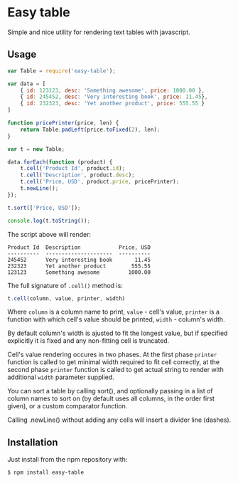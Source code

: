 # Easy table

Simple and nice utility for rendering text tables with javascript.

## Usage

``` javascript
var Table = require('easy-table');

var data = [
    { id: 123123, desc: 'Something awesome', price: 1000.00 },
    { id: 245452, desc: 'Very interesting book', price: 11.45},
    { id: 232323, desc: 'Yet another product', price: 555.55 }
]

function pricePrinter(price, len) {
    return Table.padLeft(price.toFixed(2), len);
}

var t = new Table;

data.forEach(function (product) {
    t.cell('Product Id', product.id);
    t.cell('Description', product.desc);
    t.cell('Price, USD', product.price, pricePrinter);
    t.newLine();
});

t.sort(['Price, USD']);

console.log(t.toString());
```

The script above will render:

```
Product Id  Description            Price, USD
----------  ---------------------  ----------
245452      Very interesting book       11.45
232323      Yet another product        555.55
123123      Something awesome         1000.00

```

The full signature of `.cell()` method is:

``` javascript
t.cell(column, value, printer, width)
``` 

Where `column` is a column name to print, `value` - cell's value, `printer` is
a function with which cell's value should be printed, `width` - column's width.

By default column's width is ajusted to fit the longest value, but if specified
explicitly it is fixed and any non-fitting cell is truncated.

Cell's value rendering occures in two phases. At the first phase `printer`
function is called to get minimal width required to fit cell correctly, at the
second phase `printer` function is called to get actual string to render with
additional `width` parameter supplied.

You can sort a table by calling sort(), and optionally passing in a list of
column names to sort on (by default uses all columns, in the order first given),
or a custom comparator function.

Calling .newLine() without adding any cells will insert a divider line (dashes).

## Installation

Just install from the npm repository with:

```
$ npm install easy-table
```
